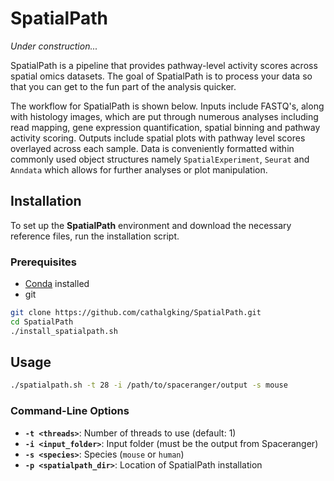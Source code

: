 # SpatialPath

*Under construction...*

SpatialPath is a pipeline that provides pathway-level activity scores across spatial omics datasets. The goal of SpatialPath is to process your data so that you can get to the fun part of the analysis quicker.

The workflow for SpatialPath is shown below. Inputs include FASTQ's, along with histology images, which are put through numerous analyses including read mapping, gene expression quantification, spatial binning and pathway activity scoring. Outputs include spatial plots with pathway level scores overlayed across each sample. Data is conveniently formatted within commonly used object structures namely ```SpatialExperiment```, ```Seurat``` and ```Anndata``` which allows for further analyses or plot manipulation.


## Installation

To set up the **SpatialPath** environment and download the necessary reference files, run the installation script.

### Prerequisites
- [Conda](https://docs.conda.io/en/latest/miniconda.html) installed  
- git


```bash
git clone https://github.com/cathalgking/SpatialPath.git
cd SpatialPath
./install_spatialpath.sh
```




## Usage

```bash
./spatialpath.sh -t 28 -i /path/to/spaceranger/output -s mouse
```

### Command-Line Options

- **`-t <threads>`**: Number of threads to use (default: 1)
- **`-i <input_folder>`**: Input folder (must be the output from Spaceranger)
- **`-s <species>`**: Species (`mouse` or `human`)
- **`-p <spatialpath_dir>`**: Location of SpatialPath installation
